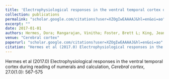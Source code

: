 ```yaml
---
title: 'Electrophysiological responses in the ventral temporal cortex during reading of numerals and calculation'
collection: publications
permalink: "scholar.google.com/citations?user=XZOgIwEAAAAJ&hl=en&oi=ao"
excerpt: ""
date: 2017-01-01
authors: Hermes, Dora; Rangarajan, Vinitha; Foster, Brett L; King, Jean-Remi; Kasikci, Itir; Miller, Kai J; Parvizi, Josef; 
venue: "Cerebral cortex"
paperurl: "scholar.google.com/citations?user=XZOgIwEAAAAJ&hl=en&oi=ao"
citation: "Hermes et al (2017.0) Electrophysiological responses in the ventral temporal cortex during reading of numerals and calculation, <i>Cerebral cortex</i>, 27.0(1.0): 567-575"
---
```

Hermes et al (2017.0) Electrophysiological responses in the ventral temporal cortex during reading of numerals and calculation, <i>Cerebral cortex</i>, 27.0(1.0): 567-575
